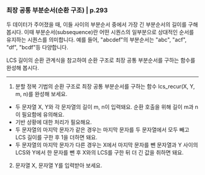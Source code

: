 ### 최장 공통 부분순서(순환 구조) | p.293
두 데이터가 주어졌을 때, 이들 사이의 부분순서 중에서 가장 긴 부분순서의 길이를 구해 봅시다. 이때 부분순서(subsequence)란 어떤 시퀀스의 일부분으로 상대적인 순서를 유지하는 시퀀스를 의미합니다.
예를 들어, "abcdef"의 부분순서는 "abc", "acf", "df", "bcdf"등 다양합니다.

LCS 길이의 순환 관계식을 참고하여 순환 구조로 최장 공통 부분순서를 구하는 함수를 완성해 봅시다.

---

1. 분할 정복 기법의 순환 구조로 최장 공통 부분순서를 구하는 함수 lcs_recur(X, Y, m, n)를 완성해 보세요.

* 두 문자열 X, Y와 각 문자열의 길이 m, n이 입력돼요. 순환 호출을 위해 길이 m과 n이 필요함에 유의해요.
* 기반 상황에 대한 처리가 필요해요.
* 두 문자열의 마지막 문자가 같은 경우는 마지막 문자를 두 문자열에서 모두 빼고 LCS 길이를 구한 후 1을 더하면 돼요.
* 두 문자열의 마지막 문자가 다른 경우는 X에서 마지막 문자를 뺀 문자열과 Y 사이의 LCS와 Y에서 한 문자를 뺀 후 X와의 LCS를 구한 뒤 더 긴 값을 취하면 돼요.

2. 문자열 X, 문자열 Y를 입력받아 보세요.
